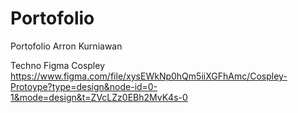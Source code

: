# Portofolio
Portofolio Arron Kurniawan

Techno Figma Cospley
https://www.figma.com/file/xysEWkNp0hQm5iiXGFhAmc/Cospley-Protoype?type=design&node-id=0-1&mode=design&t=ZVcLZz0EBh2MvK4s-0
